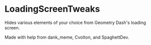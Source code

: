 # LoadingScreenTweaks

Hides various elements of your choice from Geometry Dash's loading screen.

Made with help from dank_meme, Cvolton, and SpaghettDev.